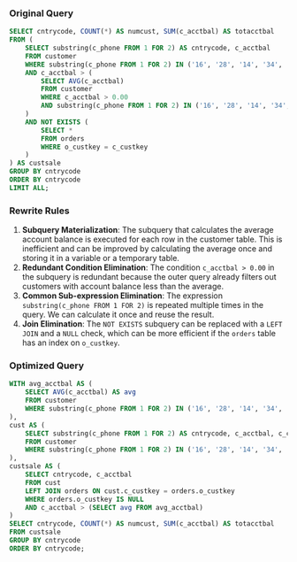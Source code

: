 ### Original Query
```sql
SELECT cntrycode, COUNT(*) AS numcust, SUM(c_acctbal) AS totacctbal 
FROM (
    SELECT substring(c_phone FROM 1 FOR 2) AS cntrycode, c_acctbal 
    FROM customer 
    WHERE substring(c_phone FROM 1 FOR 2) IN ('16', '28', '14', '34', '21', '20', '29') 
    AND c_acctbal > (
        SELECT AVG(c_acctbal) 
        FROM customer 
        WHERE c_acctbal > 0.00 
        AND substring(c_phone FROM 1 FOR 2) IN ('16', '28', '14', '34', '21', '20', '29')
    ) 
    AND NOT EXISTS (
        SELECT * 
        FROM orders 
        WHERE o_custkey = c_custkey
    )
) AS custsale 
GROUP BY cntrycode 
ORDER BY cntrycode 
LIMIT ALL;
```

### Rewrite Rules
1. **Subquery Materialization**: The subquery that calculates the average account balance is executed for each row in the customer table. This is inefficient and can be improved by calculating the average once and storing it in a variable or a temporary table.
2. **Redundant Condition Elimination**: The condition `c_acctbal > 0.00` in the subquery is redundant because the outer query already filters out customers with account balance less than the average.
3. **Common Sub-expression Elimination**: The expression `substring(c_phone FROM 1 FOR 2)` is repeated multiple times in the query. We can calculate it once and reuse the result.
4. **Join Elimination**: The `NOT EXISTS` subquery can be replaced with a `LEFT JOIN` and a `NULL` check, which can be more efficient if the `orders` table has an index on `o_custkey`.

### Optimized Query
```sql
WITH avg_acctbal AS (
    SELECT AVG(c_acctbal) AS avg 
    FROM customer 
    WHERE substring(c_phone FROM 1 FOR 2) IN ('16', '28', '14', '34', '21', '20', '29')
), 
cust AS (
    SELECT substring(c_phone FROM 1 FOR 2) AS cntrycode, c_acctbal, c_custkey 
    FROM customer 
    WHERE substring(c_phone FROM 1 FOR 2) IN ('16', '28', '14', '34', '21', '20', '29')
), 
custsale AS (
    SELECT cntrycode, c_acctbal 
    FROM cust 
    LEFT JOIN orders ON cust.c_custkey = orders.o_custkey 
    WHERE orders.o_custkey IS NULL 
    AND c_acctbal > (SELECT avg FROM avg_acctbal)
)
SELECT cntrycode, COUNT(*) AS numcust, SUM(c_acctbal) AS totacctbal 
FROM custsale 
GROUP BY cntrycode 
ORDER BY cntrycode;
```